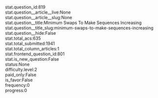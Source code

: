 stat.question_id:819  
stat.question__article__live:None  
stat.question__article__slug:None  
stat.question__title:Minimum Swaps To Make Sequences Increasing  
stat.question__title_slug:minimum-swaps-to-make-sequences-increasing  
stat.question__hide:False  
stat.total_acs:635  
stat.total_submitted:1941  
stat.total_column_articles:1  
stat.frontend_question_id:801  
stat.is_new_question:False  
status:None  
difficulty.level:2  
paid_only:False  
is_favor:False  
frequency:0  
progress:0  
